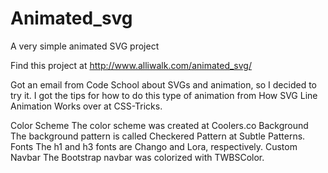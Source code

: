 # Animated_svg
A very simple animated SVG project

Find this project at http://www.alliwalk.com/animated_svg/

Got an email from Code School about SVGs and animation, so I decided to try it. I got the tips for how to do this type of animation from How SVG Line Animation Works over at CSS-Tricks.

Color Scheme
The color scheme was created at Coolers.co
Background
The background pattern is called Checkered Pattern at Subtle Patterns.
Fonts
The h1 and h3 fonts are Chango and Lora, respectively.
Custom Navbar
The Bootstrap navbar was colorized with TWBSColor.
